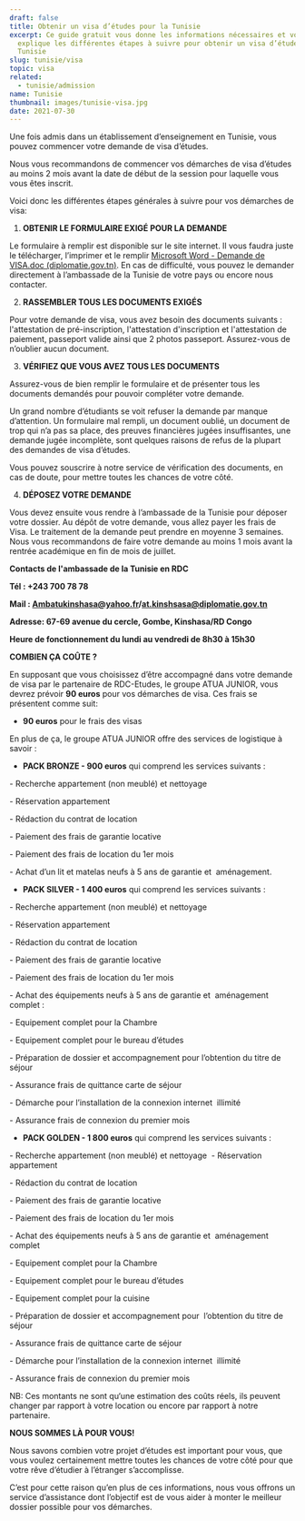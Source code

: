 ```yaml
---
draft: false
title: Obtenir un visa d’études pour la Tunisie
excerpt: Ce guide gratuit vous donne les informations nécessaires et vous
  explique les différentes étapes à suivre pour obtenir un visa d’études pour la
  Tunisie
slug: tunisie/visa
topic: visa
related:
  - tunisie/admission
name: Tunisie
thumbnail: images/tunisie-visa.jpg
date: 2021-07-30
---
```

Une fois admis dans un établissement d’enseignement en Tunisie, vous pouvez commencer votre demande de visa d’études.

Nous vous recommandons de commencer vos démarches de visa d’études au moins 2 mois avant la date de début de la session pour laquelle vous vous êtes inscrit.

Voici donc les différentes étapes générales à suivre pour vos démarches de visa:

1. **OBTENIR LE FORMULAIRE EXIGÉ POUR LA DEMANDE**

Le formulaire à remplir est disponible sur le site internet. Il vous faudra juste le télécharger, l’imprimer et le remplir [Microsoft Word - Demande de VISA.doc (diplomatie.gov.tn)](https://www.diplomatie.gov.tn/fileadmin/user_upload/pdf/formulaire-visa.pdf). En cas de difficulté, vous pouvez le demander directement à l’ambassade de la Tunisie de votre pays ou encore nous contacter.

2. **RASSEMBLER TOUS LES DOCUMENTS EXIGÉS**

Pour votre demande de visa, vous avez besoin des documents suivants : l'attestation de pré-inscription, l'attestation d'inscription et l'attestation de paiement, passeport valide ainsi que 2 photos passeport. Assurez-vous de n’oublier aucun document.

3. **VÉRIFIEZ QUE VOUS AVEZ TOUS LES DOCUMENTS**

Assurez-vous de bien remplir le formulaire et de présenter tous les documents demandés pour pouvoir compléter votre demande.

Un grand nombre d’étudiants se voit refuser la demande par manque d’attention. Un formulaire mal rempli, un document oublié, un document de trop qui n’a pas sa place, des preuves financières jugées insuffisantes, une demande jugée incomplète, sont quelques raisons de refus de la plupart des demandes de visa d’études.

Vous pouvez souscrire à notre service de vérification des documents, en cas de doute, pour mettre toutes les chances de votre côté.

4. **DÉPOSEZ VOTRE DEMANDE**

Vous devez ensuite vous rendre à l’ambassade de la Tunisie pour déposer votre dossier. Au dépôt de votre demande, vous allez payer les frais de Visa. Le traitement de la demande peut prendre en moyenne 3 semaines. Nous vous recommandons de faire votre demande au moins 1 mois avant la rentrée académique en fin de mois de juillet.

**Contacts de l'ambassade de la Tunisie en RDC**

**Tél : +243 700 78 78**

**Mail : Ambatukinshasa@yahoo.fr/at.kinshsasa@diplomatie.gov.tn**

**Adresse: 67-69 avenue du cercle, Gombe, Kinshasa/RD Congo**

**Heure de fonctionnement du lundi au vendredi de 8h30 à 15h30**

**COMBIEN ÇA COÛTE ?**

En supposant que vous choisissez d’être accompagné dans votre demande de visa par le partenaire de RDC-Etudes, le groupe ATUA JUNIOR, vous devrez prévoir **90 euros** pour vos démarches de visa. Ces frais se présentent comme suit:

* **90 euros** pour le frais des visas

En plus de ça, le groupe ATUA JUNIOR offre des services de logistique à savoir :

* **PACK BRONZE - 900 euros** qui comprend les services suivants :

\- Recherche appartement (non meublé) et nettoyage 

\- Réservation appartement  

\- Rédaction du contrat de location  

\- Paiement des frais de garantie locative  

\- Paiement des frais de location du 1er mois 

\- Achat d’un lit et matelas neufs à 5 ans de garantie et  aménagement. 



* **PACK SILVER - 1 400 euros** qui comprend les services suivants :

\- Recherche appartement (non meublé) et nettoyage 

\- Réservation appartement  

\- Rédaction du contrat de location  

\- Paiement des frais de garantie locative  

\- Paiement des frais de location du 1er mois 

\- Achat des équipements neufs à 5 ans de garantie et  aménagement complet :  

\- Equipement complet pour la Chambre  

\- Equipement complet pour le bureau d’études 

\- Préparation de dossier et accompagnement pour l’obtention du titre de séjour  

\- Assurance frais de quittance carte de séjour 

\- Démarche pour l’installation de la connexion internet  illimité  

\- Assurance frais de connexion du premier mois 

* **PACK GOLDEN - 1 800 euros** qui comprend les services suivants :

\- Recherche appartement (non meublé) et nettoyage  - Réservation appartement  

\- Rédaction du contrat de location  

\- Paiement des frais de garantie locative  

\- Paiement des frais de location du 1er mois

\- Achat des équipements neufs à 5 ans de garantie et  aménagement complet  

\- Equipement complet pour la Chambre  

\- Equipement complet pour le bureau d’études

\- Equipement complet pour la cuisine  

\- Préparation de dossier et accompagnement pour  l’obtention du titre de séjour  

\- Assurance frais de quittance carte de séjour

\- Démarche pour l’installation de la connexion internet  illimité  

\- Assurance frais de connexion du premier mois

NB: Ces montants ne sont qu‘une estimation des coûts réels, ils peuvent changer par rapport à votre location ou encore par rapport à notre partenaire. 

**NOUS SOMMES LÀ POUR VOUS!**

Nous savons combien votre projet d’études est important pour vous, que vous voulez certainement mettre toutes les chances de votre côté pour que votre rêve d’étudier à l’étranger s’accomplisse.

C’est pour cette raison qu’en plus de ces informations, nous vous offrons un service d’assistance dont l’objectif est de vous aider à monter le meilleur dossier possible pour vos démarches.